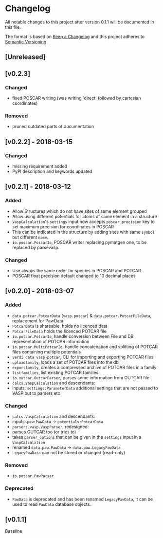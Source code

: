 # Changelog
All notable changes to this project after version 0.1.1 will be documented in this file.

The format is based on [Keep a Changelog](http://keepachangelog.com/en/1.0.0/)
and this project adheres to [Semantic Versioning](http://semver.org/spec/v2.0.0.html).

## [Unreleased]

## [v0.2.3]

### Changed
- fixed POSCAR writing (was writing 'direct' followed by cartesian coordinates)

### Removed
- pruned outdated parts of documentation

## [v0.2.2] - 2018-03-15

### Changed
- missing requirement added
- PyPI description and keywords updated

## [v0.2.1] - 2018-03-12

### Added
- Allow Structures which do not have sites of same element grouped
- Allow using different potentials for atoms of same element in a structure
- `VaspCalculation`'s `settings` input now accepts `poscar_precision` key to set maximum precision for coordinates in POSCAR
 - This can be indicated in the structure by adding sites with same `symbol` but different `name`.
- `io.poscar.PoscarIo`, POSCAR writer replacing pymatgen one, to be replaced by parsevasp.

### Changed
- Use always the same order for species in POSCAR and POTCAR
- POSCAR float precision default changed to 10 decimal places

## [v0.2.0] - 2018-03-07

### Added
- `data.potcar.PotcarData` (`vasp.potcar`) & `data.potcar.PotcarFileData`, replacement for PawData
 - `PotcarData` is shareable, holds no licenced data
 - `PotcarFileData` holds the licenced POTCAR file
- `io.potcar.PotcarIo`, handle conversion between File and DB representation of POTCAR information
- `io.potcar.MultiPotcarIo`, handle concatenation and splitting of POTCAR files containing multiple potentials
- `verdi data vasp-potcar`, CLI for importing and exporting POTCAR files
 - `uploadfamily`, loads a set of POTCAR files into the db
 - `exportfamily`, creates a compressed archive of POTCAR files in a family
 - `listfamilies`, list existing POTCAR families
- `io.outcar.OutcarParser`, parses some information from OUTCAR file
- `calcs.VaspCalculation` and descendants:
 - inputs: `settings:ParameterData` additional settings that are not passed to VASP but to parsers etc

### Changed
- `calcs.VaspCalculation` and descendants:
 - inputs: `paw:PawData` -> `potentials:PotcarData`
- `parsers.vasp.VaspParser`, redesigned:
 - parses OUTCAR too (or tries to)
 - takes `parser_options` that can be given in the `settings` input in a `VaspCalculation`
- renamed `data.paw.PawData` -> `data.paw.LegacyPawData`
 - `LegacyPawData` can not be stored or changed (read-only)

### Removed
- `io.potcar.PawParser`

### Deprecated
- `PawData` is deprecated and has been renamed `LegacyPawData`, it can be used to read `PawData` database objects.

## [v0.1.1]

Baseline
